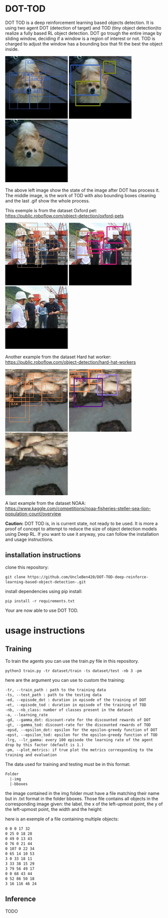# DOT-TOD

DOT TOD is a deep reinforcement learning based objects detection. It is using two agent DOT (detection of target) and TOD (tiny object detection)to realize a fully based RL object detection.
DOT go trough the entire image by sliding window, deciding if a window is a region of interest or not.
TOD is charged to adjust the window has a bounding box that fit the best the object inside.

<p float="left">
<img src="git_images/pomeranian_183_jpg.rf.4a335c2cd43055913eab2e457baf4c96.jpg" height="200" width="200" >
<img src="git_images/pomeranian_183_jpg.rf.4a335c2cd43055913eab2e457baf4c96.jpg.tod.jpg" height="200" width="200" >
<img src="git_images/pomeranian_183_jpg.rf.4a335c2cd43055913eab2e457baf4c96.jpg.gif" height="200" width="200" >
</p>

The above left image show the state of the image after DOT has process it. The middle image, is the work of TOD with also bounding boxes cleaning and the last .gif show the whole process.

This exemple is from the dataset Oxford pet: https://public.roboflow.com/object-detection/oxford-pets

<p float="left">
<img src="git_images/006818_jpg.rf.4128b8b89e3a9514629c63c3542f1794.jpg" height="200" width="200" >
<img src="git_images/006818_jpg.rf.4128b8b89e3a9514629c63c3542f1794.jpg.tod.jpg" height="200" width="200" >
<img src="git_images/006818_jpg.rf.4128b8b89e3a9514629c63c3542f1794.jpg.gif" height="200" width="200" >
</p>

Another example from the dataset Hard hat worker: https://public.roboflow.com/object-detection/hard-hat-workers

<p float="left">
<img src="git_images/42_8.jpg" height="200" width="200" >
<img src="git_images/42_8.jpg.tod.jpg" height="200" width="200" >
<img src="git_images/42_8.jpg.gif" height="200" width="200" >
</p>

A last example from the dataset NOAA: https://www.kaggle.com/competitions/noaa-fisheries-steller-sea-lion-population-count/overview

**Caution:** DOT TOD is, in is current state, not ready to be used. It is more a proof of concept to attempt to reduce the size of object detection models using Deep RL.
If you want to use it anyway, you can follow the installation and usage instructions.

## installation instructions

clone this repository:

```
git clone https://github.com/UncleBen420/DOT-TOD-deep-reinforce-learning-based-object-detection-.git
```

install dependencies using pip install:

```
pip install -r requirements.txt
```

Your are now able to use DOT TOD.

# usage instructions

## Training

To train the agents you can use the train.py file in this repository.

```
python3 train.py -tr dataset/train -ts dataset/test -nb 3 -pm
```

here are the argument you can use to custom the training:

```
-tr, --train_path : path to the training data
-ts, --test_path : path to the testing data
-ed, --episode_dot : duration in episode of the training of DOT
-et, --episode_tod : duration in episode of the training of TOD
-nb, --nb_class: number of classes present in the dataset
-a, --learning_rate
-gd, --gamma_dot: discount-rate for the discounted rewards of DOT
-gt, --gamma_tod: discount-rate for the discounted rewards of TOD
-epsd, --epsilon_dot: epsilon for the epsilon-greedy function of DOT
-epst, --epsilon_tod: epsilon for the epsilon-greedy function of TOD
-lrg, --lr_gamma: every 100 episode the learning rate of the agent drop by this factor (default is 1.)
-pm, --plot_metrics: if true plot the metrics corresponding to the training and evaluation
```

The data used for training and testing must be in this format:
```
Folder
  |-img
  |-bboxes
```

the image contained in the img folder must have a file matching their name but in .txt format in the folder bboxes.
Those file contains all objects in the corresponding image given:
the label, the x of the left-upmost point, the y of the left-upmost point, the width and the height:

here is an exemple of a file containing multiple objects:

```
0 0 0 17 32
0 25 0 18 28
0 49 0 13 43
0 76 0 21 44
0 107 0 22 34
0 65 14 10 53
3 0 33 18 11
3 33 38 15 29
3 79 56 49 17
0 0 68 43 44
0 52 86 50 18
3 16 116 46 24
```

## Inference

TODO
